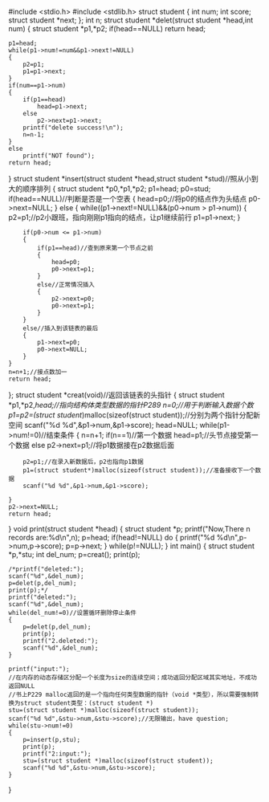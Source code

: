 #include <stdio.h>
#include <stdlib.h>
struct student
{
    int num;
    int score;
    struct student *next;
};
int n;
struct student *delet(struct student *head,int num)
{
    struct student *p1,*p2;
    if(head==NULL)
        return head;

    p1=head;
    while(p1->num!=num&&p1->next!=NULL)
    {
        p2=p1;
        p1=p1->next;
    }
    if(num==p1->num)
    {
        if(p1==head)
            head=p1->next;
        else
            p2->next=p1->next;
        printf("delete success!\n");
        n=n-1;
    }
    else
        printf("NOT found");
    return head;
}
struct student *insert(struct student *head,struct student *stud)//照从小到大的顺序排列
{
    struct student *p0,*p1,*p2;
    p1=head;
    p0=stud;
    if(head==NULL)//判断是否是一个空表
    {
        head=p0;//将p0的结点作为头结点
        p0->next=NULL;
    }
    else
    {
        while((p1->next!=NULL)&&(p0->num > p1->num))
        {
            p2=p1;//p2小跟班，指向刚刚p1指向的结点，让p1继续前行
            p1=p1->next;
        }

        if(p0->num <= p1->num)
        {
            if(p1==head)//查到原来第一个节点之前
            {
                head=p0;
                p0->next=p1;
            }
            else//正常情况插入
            {
                p2->next=p0;
                p0->next=p1;
            }
        }
        else//插入到该链表的最后
        {
            p1->next=p0;
            p0->next=NULL;
        }
    }
    n=n+1;//接点数加一
    return head;
};
struct student *creat(void)//返回该链表的头指针
{
    struct student *p1,*p2,*head;//指向结构体类型数据的指针P289
    n=0;//用于判断输入数据个数
    p1=p2=(struct student*)malloc(sizeof(struct student));//分别为两个指针分配新空间
    scanf("%d %d",&p1->num,&p1->score);
    head=NULL;
    while(p1->num!=0)//结束条件
    {
        n=n+1;
        if(n==1)//第一个数据
            head=p1;//头节点接受第一个数据
        else
            p2->next=p1;//将p1数据接在p2数据后面

        p2=p1;//在录入新数据后，p2也指向p1数据
        p1=(struct student*)malloc(sizeof(struct student));//准备接收下一个数据
        scanf("%d %d",&p1->num,&p1->score);

    }
    p2->next=NULL;
    return head;
}
void print(struct student *head)
{
    struct student *p;
    printf("Now,There n records are:%d\n",n);
    p=head;
    if(head!=NULL)
        do
        {
            printf("%d %d\n",p->num,p->score);
            p=p->next;
        }
        while(p!=NULL);
}
int main()
{
    struct student *p,*stu;
    int del_num;
    p=creat();
    print(p);

    /*printf("deleted:");
    scanf("%d",&del_num);
    p=delet(p,del_num);
    print(p);*/
    printf("deleted:");
    scanf("%d",&del_num);
    while(del_num!=0)//设置循环删除停止条件
    {
        p=delet(p,del_num);
        print(p);
        printf("2.deleted:");
        scanf("%d",&del_num);
    }

    printf("input:");
    //在内存的动态存储区分配一个长度为size的连续空间；成功返回分配区域其实地址，不成功返回NULL
    //书上P229 malloc返回的是一个指向任何类型数据的指针（void *类型），所以需要强制转换为struct student类型：(struct student *)
    stu=(struct student *)malloc(sizeof(struct student));
    scanf("%d %d",&stu->num,&stu->score);//无限输出，have question;
    while(stu->num!=0)
    {
        p=insert(p,stu);
        print(p);
        printf("2:input:");
        stu=(struct student *)malloc(sizeof(struct student));
        scanf("%d %d",&stu->num,&stu->score);
    }

}
